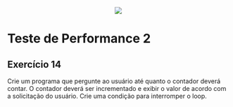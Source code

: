 <p align="center">
	<img src="https://www.infnet.edu.br/infnet/wp-content/themes/infnet.homepage//assets/img/LogoInfnetRodape.png"/>
</p>

# Teste de Performance 2

## Exercício 14

Crie um programa que pergunte ao usuário até quanto o contador deverá contar. O contador deverá ser incrementado e exibir o valor de acordo com a solicitação do usuário. Crie uma condição para interromper o loop.
